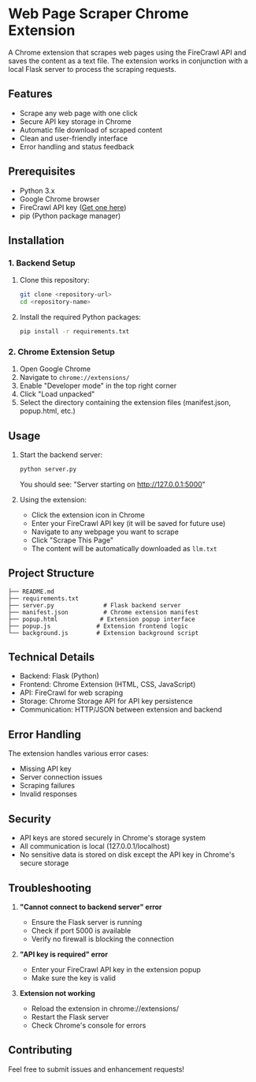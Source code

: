# Web Page Scraper Chrome Extension

A Chrome extension that scrapes web pages using the FireCrawl API and saves the content as a text file. The extension works in conjunction with a local Flask server to process the scraping requests.

## Features

- Scrape any web page with one click
- Secure API key storage in Chrome
- Automatic file download of scraped content
- Clean and user-friendly interface
- Error handling and status feedback

## Prerequisites

- Python 3.x
- Google Chrome browser
- FireCrawl API key ([Get one here](https://firecrawl.co/))
- pip (Python package manager)

## Installation

### 1. Backend Setup

1. Clone this repository:
   ```bash
   git clone <repository-url>
   cd <repository-name>
   ```

2. Install the required Python packages:
   ```bash
   pip install -r requirements.txt
   ```

### 2. Chrome Extension Setup

1. Open Google Chrome
2. Navigate to `chrome://extensions/`
3. Enable "Developer mode" in the top right corner
4. Click "Load unpacked"
5. Select the directory containing the extension files (manifest.json, popup.html, etc.)

## Usage

1. Start the backend server:
   ```bash
   python server.py
   ```
   You should see: "Server starting on http://127.0.0.1:5000"

2. Using the extension:
   - Click the extension icon in Chrome
   - Enter your FireCrawl API key (it will be saved for future use)
   - Navigate to any webpage you want to scrape
   - Click "Scrape This Page"
   - The content will be automatically downloaded as `llm.txt`

## Project Structure

```
├── README.md
├── requirements.txt
├── server.py              # Flask backend server
├── manifest.json          # Chrome extension manifest
├── popup.html            # Extension popup interface
├── popup.js             # Extension frontend logic
└── background.js        # Extension background script
```

## Technical Details

- Backend: Flask (Python)
- Frontend: Chrome Extension (HTML, CSS, JavaScript)
- API: FireCrawl for web scraping
- Storage: Chrome Storage API for API key persistence
- Communication: HTTP/JSON between extension and backend

## Error Handling

The extension handles various error cases:
- Missing API key
- Server connection issues
- Scraping failures
- Invalid responses

## Security

- API keys are stored securely in Chrome's storage system
- All communication is local (127.0.0.1/localhost)
- No sensitive data is stored on disk except the API key in Chrome's secure storage

## Troubleshooting

1. **"Cannot connect to backend server" error**
   - Ensure the Flask server is running
   - Check if port 5000 is available
   - Verify no firewall is blocking the connection

2. **"API key is required" error**
   - Enter your FireCrawl API key in the extension popup
   - Make sure the key is valid

3. **Extension not working**
   - Reload the extension in chrome://extensions/
   - Restart the Flask server
   - Check Chrome's console for errors

## Contributing

Feel free to submit issues and enhancement requests!
